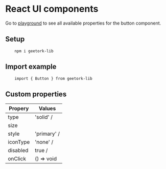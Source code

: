 # React UI components
Go to [playground](https://geetork.github.io/geetork-lib/?path=/docs/button--docs) to see all available properties for the button component.
## Setup
```
    npm i geetork-lib
```
## Import example
```
    import { Button } from geetork-lib
```
## Custom properties

| Propery | Values |
| --- | --- |
| type | 'solid' /| 'outline' /| 'soft' /| 'ghost'|
| size ||
| style | 'primary' /| 'secondary' /| 'danger' |
| iconType | 'none' /| 'leading' /| 'trailing' /| 'leadingTrailer' /| 'standalone'|
| disabled | true /| false |
| onClick | () => void|